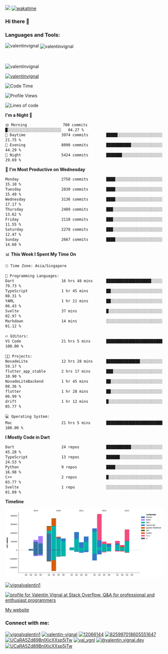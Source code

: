 
![](https://komarev.com/ghpvc/?username=valentinvignal&label=Profile%20views&color=0e75b6&style=flat)
[![wakatime](https://wakatime.com/badge/user/a700230c-ba51-4378-8fbc-fbcb542401ed.svg)](https://wakatime.com/@a700230c-ba51-4378-8fbc-fbcb542401ed)

### Hi there 👋

<h3 align="left">Languages and Tools:</h3>


<p><img align="left" src="https://github-readme-stats.vercel.app/api?username=ValentinVignal&count_private=true&show_icons=true&theme=dark" alt="valentinvignal" /></p>

<p>&nbsp;<img align="center" src="https://github-readme-stats.vercel.app/api/top-langs/?username=ValentinVignal&hide=jupyter%20notebook&layout=compact&theme=dark" alt="valentinvignal" /></p>

<br/>

<p><img align="center" src="https://github-readme-streak-stats.herokuapp.com/?user=valentinvignal&theme=dark" alt="valentinvignal" /></p>


<p align="left"> <a href="https://github.com/ryo-ma/github-profile-trophy"><img src="https://github-profile-trophy.vercel.app/?username=valentinvignal&theme=darkhub" alt="valentinvignal" /></a> </p>

<!--START_SECTION:waka-->
![Code Time](http://img.shields.io/badge/Code%20Time-2%2C021%20hrs%2016%20mins-blue)

![Profile Views](http://img.shields.io/badge/Profile%20Views-0-blue)

![Lines of code](https://img.shields.io/badge/From%20Hello%20World%20I%27ve%20Written-3.0%20million%20lines%20of%20code-blue)

**I'm a Night 🦉** 

```text
🌞 Morning                780 commits         █░░░░░░░░░░░░░░░░░░░░░░░░   04.27 % 
🌆 Daytime                3974 commits        █████░░░░░░░░░░░░░░░░░░░░   21.75 % 
🌃 Evening                8090 commits        ███████████░░░░░░░░░░░░░░   44.29 % 
🌙 Night                  5424 commits        ███████░░░░░░░░░░░░░░░░░░   29.69 % 
```
📅 **I'm Most Productive on Wednesday** 

```text
Monday                   2758 commits        ████░░░░░░░░░░░░░░░░░░░░░   15.10 % 
Tuesday                  2830 commits        ████░░░░░░░░░░░░░░░░░░░░░   15.49 % 
Wednesday                3136 commits        ████░░░░░░░░░░░░░░░░░░░░░   17.17 % 
Thursday                 2489 commits        ███░░░░░░░░░░░░░░░░░░░░░░   13.62 % 
Friday                   2110 commits        ███░░░░░░░░░░░░░░░░░░░░░░   11.55 % 
Saturday                 2278 commits        ███░░░░░░░░░░░░░░░░░░░░░░   12.47 % 
Sunday                   2667 commits        ████░░░░░░░░░░░░░░░░░░░░░   14.60 % 
```


📊 **This Week I Spent My Time On** 

```text
🕑︎ Time Zone: Asia/Singapore

💬 Programming Languages: 
Dart                     16 hrs 48 mins      ████████████████████░░░░░   79.73 % 
TypeScript               1 hr 45 mins        ██░░░░░░░░░░░░░░░░░░░░░░░   08.31 % 
YAML                     1 hr 21 mins        ██░░░░░░░░░░░░░░░░░░░░░░░   06.43 % 
Svelte                   37 mins             █░░░░░░░░░░░░░░░░░░░░░░░░   02.97 % 
Markdown                 14 mins             ░░░░░░░░░░░░░░░░░░░░░░░░░   01.12 % 

🔥 Editors: 
VS Code                  21 hrs 5 mins       █████████████████████████   100.00 % 

🐱‍💻 Projects: 
NovadeLite               12 hrs 28 mins      ███████████████░░░░░░░░░░   59.17 % 
flutter_app_stable       2 hrs 17 mins       ███░░░░░░░░░░░░░░░░░░░░░░   10.90 % 
NovadeLiteBackend        1 hr 45 mins        ██░░░░░░░░░░░░░░░░░░░░░░░   08.36 % 
flutter                  1 hr 28 mins        ██░░░░░░░░░░░░░░░░░░░░░░░   06.99 % 
drift                    1 hr 12 mins        █░░░░░░░░░░░░░░░░░░░░░░░░   05.77 % 

💻 Operating System: 
Mac                      21 hrs 5 mins       █████████████████████████   100.00 % 
```

**I Mostly Code in Dart** 

```text
Dart                     24 repos            ███████████░░░░░░░░░░░░░░   45.28 % 
TypeScript               13 repos            ██████░░░░░░░░░░░░░░░░░░░   24.53 % 
Python                   9 repos             ████░░░░░░░░░░░░░░░░░░░░░   16.98 % 
C++                      2 repos             █░░░░░░░░░░░░░░░░░░░░░░░░   03.77 % 
Svelte                   1 repo              ░░░░░░░░░░░░░░░░░░░░░░░░░   01.89 % 
```



**Timeline**

![Lines of Code chart](https://raw.githubusercontent.com/ValentinVignal/ValentinVignal/main/assets/bar_graph.png)


<!--END_SECTION:waka-->

<p align="left"> <a href="https://twitter.com/vignalvalentin1" target="blank"><img src="https://img.shields.io/twitter/follow/vignalvalentin1?logo=twitter" alt="vignalvalentin1" /></a> </p>

<a href="https://stackoverflow.com/users/12066144/valentin-vignal"><img src="https://stackexchange.com/users/flair/16694563.png?theme=dark" width="208" height="58" alt="profile for Valentin Vignal at Stack Overflow, Q&amp;A for professional and enthusiast programmers" title="profile for Valentin Vignal at Stack Overflow, Q&amp;A for professional and enthusiast programmers"></a>

[My website](https://valentinvignal.github.io/portfolio/)

<h3 align="left">Connect with me:</h3>
<p align="left">
<a href="https://twitter.com/vignalvalentin1" target="blank"><img align="center" src="https://raw.githubusercontent.com/rahuldkjain/github-profile-readme-generator/master/src/images/icons/Social/twitter.svg" alt="vignalvalentin1" height="30" width="40" /></a>
<a href="https://linkedin.com/in/valentin-vignal" target="blank"><img align="center" src="https://raw.githubusercontent.com/rahuldkjain/github-profile-readme-generator/master/src/images/icons/Social/linked-in-alt.svg" alt="valentin-vignal" height="30" width="40" /></a>
<a href="https://stackoverflow.com/users/12066144" target="blank"><img align="center" src="https://raw.githubusercontent.com/rahuldkjain/github-profile-readme-generator/master/src/images/icons/Social/stack-overflow.svg" alt="12066144" height="30" width="40" /></a>
<a href="https://discordapp.com/users/825997018605551647" target="blank"><img align="center" src="https://raw.githubusercontent.com/rahuldkjain/github-profile-readme-generator/master/src/images/icons/Social/discord.svg" alt="825997018605551647" height="30" width="40" /></a>
<a href="https://www.reddit.com/user/ValentinVignal" target="blank"><img align="center" src="https://raw.githubusercontent.com/rahuldkjain/github-profile-readme-generator/master/src/images/icons/Social/reddit.svg" alt="UCaRA5Zd89BnlXicXXsp5jTw" height="30" width="40" /></a>
<a href="https://instagram.com/valentin_vignal" target="blank"><img align="center" src="https://raw.githubusercontent.com/rahuldkjain/github-profile-readme-generator/master/src/images/icons/Social/instagram.svg" alt="val_vgnl" height="30" width="40" /></a>
<a href="https://medium.com/@valentin.vignal.dev" target="blank"><img align="center" src="https://raw.githubusercontent.com/rahuldkjain/github-profile-readme-generator/master/src/images/icons/Social/medium.svg" alt="@valentin.vignal.dev" height="30" width="40" /></a>
<a href="https://www.youtube.com/channel/UCaRA5Zd89BnlXicXXsp5jTw" target="blank"><img align="center" src="https://raw.githubusercontent.com/rahuldkjain/github-profile-readme-generator/master/src/images/icons/Social/youtube.svg" alt="UCaRA5Zd89BnlXicXXsp5jTw" height="30" width="40" /></a>
</p>


